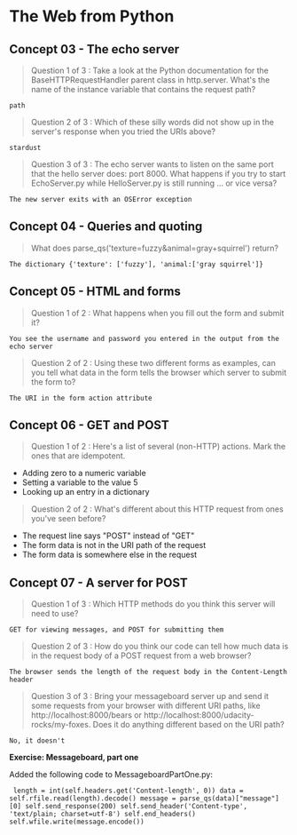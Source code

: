 # The Web from Python

## Concept 03 - The echo server

> Question 1 of 3 : Take a look at the Python documentation for the BaseHTTPRequestHandler parent class in http.server. What's the name of the instance variable that contains the request path?

`path`

> Question 2 of 3 : Which of these silly words did not show up in the server's response when you tried the URIs above?

`stardust`

> Question 3 of 3 : The echo server wants to listen on the same port that the hello server does: port 8000. What happens if you try to start EchoServer.py while HelloServer.py is still running … or vice versa?

`The new server exits with an OSError exception`

## Concept 04 - Queries and quoting

> What does parse_qs('texture=fuzzy&animal=gray+squirrel') return?

`The dictionary {'texture': ['fuzzy'], 'animal:['gray squirrel']}`

## Concept 05 - HTML and forms

> Question 1 of 2 : What happens when you fill out the form and submit it?

`You see the username and password you entered in the output from the echo server`

> Question 2 of 2 : Using these two different forms as examples, can you tell what data in the form tells the browser which server to submit the form to?

`The URI in the form action attribute`

## Concept 06 - GET and POST

> Question 1 of 2 : Here's a list of several (non-HTTP) actions. Mark the ones that are idempotent.

- Adding zero to a numeric variable
- Setting a variable to the value 5
- Looking up an entry in a dictionary

> Question 2 of 2 : What's different about this HTTP request from ones you've seen before?

- The request line says "POST" instead of "GET"
- The form data is not in the URI path of the request
- The form data is somewhere else in the request

## Concept 07 - A server for POST

> Question 1 of 3 : Which HTTP methods do you think this server will need to use?

`GET for viewing messages, and POST for submitting them`

> Question 2 of 3 : How do you think our code can tell how much data is in the request body of a POST request from a web browser?

`The browser sends the length of the request body in the Content-Length header`

> Question 3 of 3 : Bring your messageboard server up and send it some requests from your browser with different URI paths, like http://localhost:8000/bears or http://localhost:8000/udacity-rocks/my-foxes. Does it do anything different based on the URI path?

`No, it doesn't`

**Exercise: Messageboard, part one**

Added the following code to MessageboardPartOne.py:

` length = int(self.headers.get('Content-length', 0))
        data = self.rfile.read(length).decode()
        message = parse_qs(data)["message"][0]
        self.send_response(200)
        self.send_header('Content-type', 'text/plain; charset=utf-8')
        self.end_headers()
        self.wfile.write(message.encode())`

